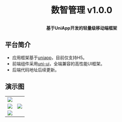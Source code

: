<p align="center">
	
</p>
<h1 align="center" style="margin: 30px 0 30px; font-weight: bold;">数智管理 v1.0.0</h1>
<h4 align="center">基于UniApp开发的轻量级移动端框架</h4>
<p align="center">
	
</p>

## 平台简介

* 应用框架基于[uniapp](https://uniapp.dcloud.net.cn/)，目前仅支持H5。
* 前端组件采用[uni-ui](https://github.com/dcloudio/uni-ui)，全端兼容的高性能UI框架。
* 后端代码地址后续更新。

## 演示图

<table>
    <tr>
        <td><img src="https://oscimg.oschina.net/oscnet/up-a6f23cf9a371a30165e135eff6d9ae89a9d.png"/></td>
    </tr>
	<tr>
        <td><img src="https://oscimg.oschina.net/oscnet/up-b9a582fdb26ec69d407fabd044d2c8494df.png"/></td>
        <td><img src="https://oscimg.oschina.net/oscnet/up-96427ee08fca29d77934cfc8d1b1a637cef.png"/></td>
    </tr>
	<tr>
		<td><img src="https://oscimg.oschina.net/oscnet/up-fa8f5ab20becf59b4b38c1b92a9989e7109.png"/></td>
    </tr>
</table>
